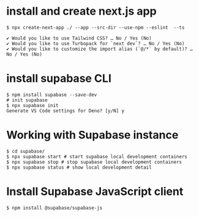 
# install and create next.js app
```
$ npx create-next-app ./ --app --src-dir --use-npm --eslint  --ts

✔ Would you like to use Tailwind CSS? … No / Yes (No)
✔ Would you like to use Turbopack for `next dev`? … No / Yes (No)
✔ Would you like to customize the import alias (`@/*` by default)? … No / Yes (No)
```

# install supabase CLI

```
$ npm install supabase --save-dev
# init supabase
$ npx supabase init
Generate VS Code settings for Deno? [y/N] y
```

# Working with Supabase instance
```
$ cd supabase/
$ npx supabase start # start supabase local development containers
$ npx supabase stop # stop supabase local development containers
$ npx supabase status # show local development detail
```

# Install Supabase JavaScript client
```
$ npm install @supabase/supabase-js
```
